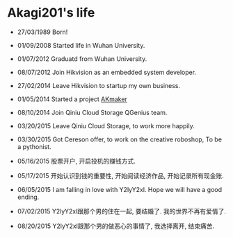 Akagi201's life
===============

- 27/03/1989 Born!

- 01/09/2008 Started life in Wuhan University.

- 01/07/2012 Graduatd from Wuhan University.

- 08/07/2012 Join Hikvision as an embedded system developer.

- 27/02/2014 Leave Hikvision to startup my own business.

- 01/05/2014 Started a project [AKmaker](http://akmaker.com)

- 08/10/2014 Join Qiniu Cloud Storage QGenius team.

- 03/20/2015 Leave Qiniu Cloud Storage, to work more happily.

- 03/30/2015 Got Cereson offer, to work on the creative roboshop, To be a pythonist.

- 05/16/2015 股票开户, 开启投机的赚钱方式.

- 05/17/2015 开始认识到钱的重要性, 开始阅读经济作品, 开始记录所有现金账.

- 06/05/2015 I am falling in love with Y2lyY2xl. Hope we will have a good ending.

- 07/02/2015 Y2lyY2xl跟那个男的住在一起, 要结婚了. 我的世界不再有爱情了.
- 08/20/2015 Y2lyY2xl跟那个男的做恶心的事情了, 我选择离开, 结束痛苦.